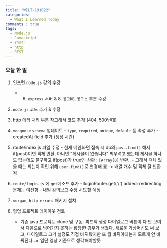 ```yaml
---
title: "WILT-191022"
categories:
  - What I Learned Today
comments : true
tags:
  - Node.js
  - Javascript
  - 인프런
  - http
  - REST
---
```


### 오늘 한 일

1. 인프런 `node.js` 강의 수강
    - 6. `express` 서버 & 8. `몽고DB`, `몽구스` 부분 수강<br>

2. `node.js` 코드 추가 & 수정
  1. http 에러 처리 부분 참고해서 코드 추가 (404, 500번대)

  2. `mongoose` `schema` 업데이트
    - `type`, `required`, `unique`, `default` 등 속성 추가
    - createdAt field 추가 (생성 시간)

  3. route/index.js 파일 수정
    - 현재 메인화면 접속 시 db의 `post.find()` 해서 if(post)이면 객체 반환, 아니면 "게시물이 없습니다" 띄우려고 했는데 게시물 하나도 없는데도 불구하고 if(post)가 true인 상황 : `[Array[0]` 반환..
    - 그래서 객체 있을 때는 되는지 확인 위해 `user.find()`로 변경해 봄 -> 배열 개수 및 객체 잘 반환됨

  4. `route/login.js` 에 `get`메소드 추가
    - loginRouter.get('/') added: redirecting 문제는 여전함
    - 내일 강의보고 수정 시도할 예정

  5. `morgan`, `http-errors` 패키지 설치<br>
    

3. 협업 프로젝트 레이아웃 검토
    - 기존 java 프로젝트 clone 및 구동: 피드백 생성 다이얼로그 버튼이 다 안 보여서 다음으로 넘어가지 못하는 황당한 경우가 생겼다. 새로운 가상머신도 써 보고, 다이얼로그 크기 설정도 직접 바꿔봤지만 또 뭘 바꿔야되는지 모르게 안 바꿔진다..ㅠ 일단 영상 기준으로 생각해야할듯





    
        


[생활코딩]: https://opentutorials.org/course/3332
[제로초]: https://www.zerocho.com/category/NodeJS/post/593a487c2ed1da0018cff95d
[알기쉬운블록체인]: http://www.kmooc.kr/courses/course-v1:SJCU+SJCU01+2019_2/course/
